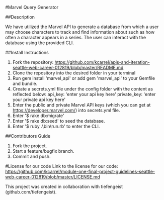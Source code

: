 #Marvel Query Generator

##Description

We have utilized the Marvel API to generate a database from which a user may choose characters to track and find information about such as how often a character appears in a series. The user can interact with the database using the provided CLI.

##Install Instructions
1. Fork the repository: https://github.com/kcarrel/apis-and-iteration-seattle-web-career-012819/blob/master/README.md
2. Clone the repository into the desired folder in your terminal
3. Run gem install 'marvel_api' or add gem 'marvel_api' to your Gemfile and bundle.
4. Create a secrets.yml file under the config folder with the content as reflected below:
  api_key: 'enter your api key here'
  private_key: 'enter your private api key here'
5. Enter the public and private Marvel API keys (which you can get at https://developer.marvel.com/) into secrets.yml file.
6. Enter '$ rake db:migrate'
7. Enter '$ rake db:seed' to seed the database.
8. Enter '$ ruby .\bin\run.rb' to enter the CLI.

##Contributors Guide
1. Fork the project.
2. Start a feature/bugfix branch.
3. Commit and push.


#License for our code
Link to the license for our code: https://github.com/kcarrel/module-one-final-project-guidelines-seattle-web-career-012819/blob/master/LICENSE.md


This project was created in collaboration with tiefengeist (github.com/tiefengeist).

